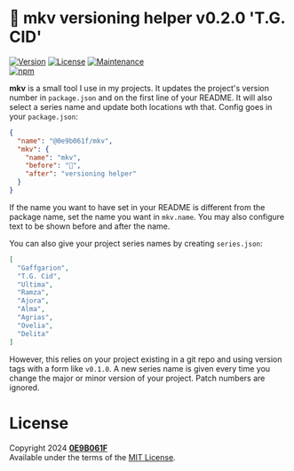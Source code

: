 # 🔨 **mkv** versioning helper v0.2.0 'T.G. CID'
[![Version][icon-ver]][repo]
[![License][icon-lic]][license]
[![Maintenance][icon-mnt]][commits]<br/>
[![npm][icon-npm]][npm]

**mkv** is a small tool I use in my projects. It updates the project's version number in `package.json` and on the first line of your README. It will also select a series name and update both locations wth that. Config goes in your `package.json`:

```json
{
  "name": "@0e9b061f/mkv",
  "mkv": {
    "name": "mkv",
    "before": "🔨",
    "after": "versioning helper"
  }
}
```

If the name you want to have set in your README is different from the package name, set the name you want in `mkv.name`. You may also configure text to be shown before and after the name.

You can also give your project series names by creating `series.json`:

```json
[
  "Gaffgarion",
  "T.G. Cid",
  "Ultima",
  "Ramza",
  "Ajora",
  "Alma",
  "Agrias",
  "Ovelia",
  "Delita"
]
```

However, this relies on your project existing in a git repo and using version tags with a form like `v0.1.0`. A new series name is given every time you change the major or minor version of your project. Patch numbers are ignored.

# License

Copyright 2024 **[0E9B061F][gh]**<br/>
Available under the terms of the [MIT License][license].


[gh]:https://github.com/0E9B061F
[repo]:https://github.com/0E9B061F/mkv
[npm]:https://www.npmjs.com/package/@0e9b061f/mkv
[commits]:https://github.com/0E9B061F/mkv/commits/master
[license]:https://github.com/0E9B061F/mkv/blob/master/LICENSE

[icon-ver]:https://img.shields.io/github/package-json/v/0E9B061F/mkv.svg?style=flat-square&logo=github&color=%236e7fd2
[icon-npm]:https://img.shields.io/npm/v/@0e9b061f/mkv.svg?style=flat-square&color=%23de2657
[icon-lic]:https://img.shields.io/github/license/0E9B061F/mkv.svg?style=flat-square&color=%236e7fd2
[icon-mnt]:https://img.shields.io/maintenance/yes/2024.svg?style=flat-square